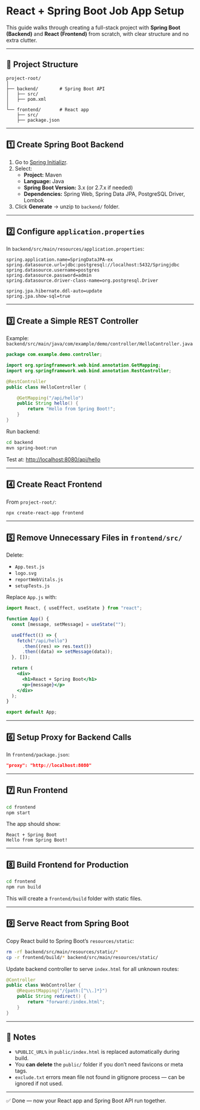 # React + Spring Boot Job App Setup

This guide walks through creating a full-stack project with **Spring Boot (Backend)** and **React (Frontend)** from scratch, with clear structure and no extra clutter.

---

## 📌 Project Structure
```
project-root/
│
├── backend/        # Spring Boot API
│   ├── src/
│   ├── pom.xml
│
└── frontend/       # React app
    ├── src/
    ├── package.json
```

---

## 1️⃣ Create Spring Boot Backend

1. Go to [Spring Initializr](https://start.spring.io/).
2. Select:
   - **Project:** Maven
   - **Language:** Java
   - **Spring Boot Version:** 3.x (or 2.7.x if needed)
   - **Dependencies:** Spring Web, Spring Data JPA, PostgreSQL Driver, Lombok
3. Click **Generate** → unzip to `backend/` folder.

---

## 2️⃣ Configure `application.properties`
In `backend/src/main/resources/application.properties`:
```properties
spring.application.name=SpringDataJPA-ex
spring.datasource.url=jdbc:postgresql://localhost:5432/Springjdbc
spring.datasource.username=postgres
spring.datasource.password=admin
spring.datasource.driver-class-name=org.postgresql.Driver

spring.jpa.hibernate.ddl-auto=update
spring.jpa.show-sql=true
```

---

## 3️⃣ Create a Simple REST Controller
Example: `backend/src/main/java/com/example/demo/controller/HelloController.java`
```java
package com.example.demo.controller;

import org.springframework.web.bind.annotation.GetMapping;
import org.springframework.web.bind.annotation.RestController;

@RestController
public class HelloController {

    @GetMapping("/api/hello")
    public String hello() {
        return "Hello from Spring Boot!";
    }
}
```

Run backend:
```bash
cd backend
mvn spring-boot:run
```
Test at: [http://localhost:8080/api/hello](http://localhost:8080/api/hello)

---

## 4️⃣ Create React Frontend

From `project-root/`:
```bash
npx create-react-app frontend
```

---

## 5️⃣ Remove Unnecessary Files in `frontend/src/`
Delete:
- `App.test.js`
- `logo.svg`
- `reportWebVitals.js`
- `setupTests.js`

Replace `App.js` with:
```jsx
import React, { useEffect, useState } from "react";

function App() {
  const [message, setMessage] = useState("");

  useEffect(() => {
    fetch("/api/hello")
      .then((res) => res.text())
      .then((data) => setMessage(data));
  }, []);

  return (
    <div>
      <h1>React + Spring Boot</h1>
      <p>{message}</p>
    </div>
  );
}

export default App;
```

---

## 6️⃣ Setup Proxy for Backend Calls
In `frontend/package.json`:
```json
"proxy": "http://localhost:8080"
```

---

## 7️⃣ Run Frontend
```bash
cd frontend
npm start
```
The app should show:
```
React + Spring Boot
Hello from Spring Boot!
```

---

## 8️⃣ Build Frontend for Production
```bash
cd frontend
npm run build
```
This will create a `frontend/build` folder with static files.

---

## 9️⃣ Serve React from Spring Boot
Copy React build to Spring Boot’s `resources/static`:
```bash
rm -rf backend/src/main/resources/static/*
cp -r frontend/build/* backend/src/main/resources/static/
```

Update backend controller to serve `index.html` for all unknown routes:
```java
@Controller
public class WebController {
    @RequestMapping("/{path:[^\\.]*}")
    public String redirect() {
        return "forward:/index.html";
    }
}
```

---

## 🔹 Notes
- `%PUBLIC_URL%` in `public/index.html` is replaced automatically during build.
- You **can delete** the `public/` folder if you don’t need favicons or meta tags.
- `exclude.txt` errors mean file not found in gitignore process — can be ignored if not used.

---

✅ Done — now your React app and Spring Boot API run together.
